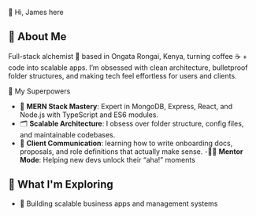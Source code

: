 
👋 Hi, James here
## 🚀 About Me

Full-stack alchemist 🧪 based in Ongata Rongai, Kenya, turning coffee ☕ + code into scalable apps. I’m obsessed with clean architecture, bulletproof folder structures, and making tech feel effortless for users and clients.

🧠 My Superpowers

- 🔧 **MERN Stack Mastery**: Expert in MongoDB, Express, React, and Node.js with TypeScript and ES6 modules.
- 🗂️ **Scalable Architecture**: I obsess over folder structure, config files, and maintainable codebases.
- 💬 **Client Communication**: learning how to write onboarding docs, proposals, and role definitions that actually make sense.
-🧑‍🏫  **Mentor Mode**: Helping new devs unlock their “aha!” moments

## 🌱 What I'm Exploring

- 🧩 Building scalable business apps and management systems 



